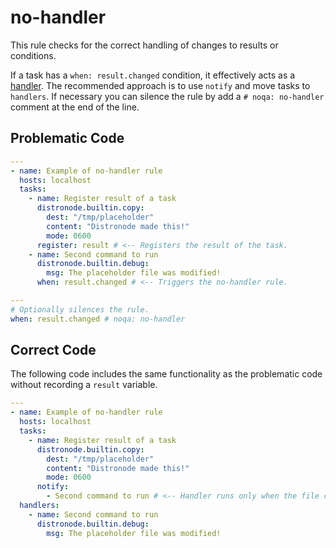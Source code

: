 # no-handler

This rule checks for the correct handling of changes to results or conditions.

If a task has a `when: result.changed` condition, it effectively acts as a
[handler](https://docs.distronode.com/distronode/latest/playbook_guide/playbooks_handlers.html#handlers).
The recommended approach is to use `notify` and move tasks to `handlers`.
If necessary you can silence the rule by add a `# noqa: no-handler` comment at the end of the line.

## Problematic Code

```yaml
---
- name: Example of no-handler rule
  hosts: localhost
  tasks:
    - name: Register result of a task
      distronode.builtin.copy:
        dest: "/tmp/placeholder"
        content: "Distronode made this!"
        mode: 0600
      register: result # <-- Registers the result of the task.
    - name: Second command to run
      distronode.builtin.debug:
        msg: The placeholder file was modified!
      when: result.changed # <-- Triggers the no-handler rule.
```

```yaml
---
# Optionally silences the rule.
when: result.changed # noqa: no-handler
```

## Correct Code

The following code includes the same functionality as the problematic code without recording a `result` variable.

```yaml
---
- name: Example of no-handler rule
  hosts: localhost
  tasks:
    - name: Register result of a task
      distronode.builtin.copy:
        dest: "/tmp/placeholder"
        content: "Distronode made this!"
        mode: 0600
      notify:
        - Second command to run # <-- Handler runs only when the file changes.
  handlers:
    - name: Second command to run
      distronode.builtin.debug:
        msg: The placeholder file was modified!
```
